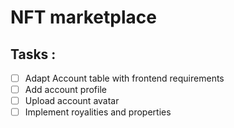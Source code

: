 # NFT marketplace

## Tasks :

 - [ ] Adapt Account table with frontend requirements 
 - [ ] Add account profile
 - [ ] Upload account avatar
 - [ ] Implement royalities and properties